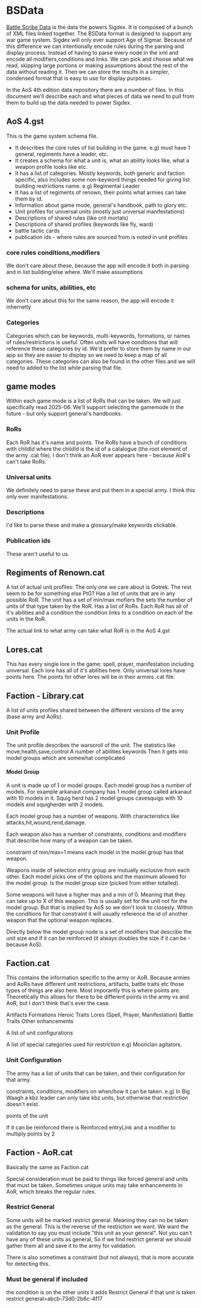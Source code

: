 # BSData

[Battle Scribe Data](https://github.com/BSData/age-of-sigmar-4th) is the data the powers Sigdex. It is composed of a bunch of XML files linked together.
The BSData format is designed to support any war game system. Sigdex will only ever support Age of Sigmar. Because of this difference we can intentionally encode rules
during the parsing and display process. Instead of having to parse every node in the xml and encode all modifiers,conditions and links. We can pick and choose what we read, skipping large portions or making assumptions about the rest of the data without reading it. Then we can store the results in a simpler, condensed format that is easy to use for display purposes.

In the AoS 4th edition data repository there are a number of files. In this document we'll describe each and what pieces of data we need to pull from them to build up the
data needed to power Sigdex.

## AoS 4.gst

This is the game system schema file.

- It describes the core rules of list building in the game. e.g) must have 1 general, regiments have a leader, etc.
- It creates a schema for what a unit is, what an ability looks like, what a weapon profile looks like etc.
- It has a list of categories. Mostly keywords, both generic and faction specific, also includes some non-keyword things needed for giving list building restrictions name. e.g) Regimental Leader
- It has a list of regiments of renown, their points what armies can take them by id.
- Information about game mode, general's handbook, path to glory etc.
- Unit profiles for universal units (mostly just universal manifestations)
- Descriptions of shared rules (like crit mortals)
- Descriptions of shared profiles (keywords like fly, ward)
- battle tactic cards
- publication ids - where rules are sourced from is noted in unit profiles

### core rules conditions,modifiers

We don't care about these, because the app will encode it both in parsing and in list building/else where. We'll make assumptions

### schema for units, abilities, etc

We don't care about this for the same reason, the app will encode it inhernetly

### Categories

Categories which can be keywords, multi-keywords, formations, or names of rules/restrictions is useful.
Often units will have conditions that will reference these categories by id. We'd prefer to store them by name in our app so they are easier to display so we need to keep a map of all categories. These categories can also be found in the other files and we will need to added to the list while parsing that file.

## game modes

Within each game mode is a list of RoRs that can be taken. We will just specifically read 2025-06. We'll support selecting the gamemode in the future - but only support general's handbooks.

### RoRs

Each RoR has it's name and points. The RoRs have a bunch of conditions with childId where the childId is the id of a catalogue (the root element of the army .cat file).
I don't think an AoR ever appears here - because AoR's can't take RoRs.

### Universal units

We definitely need to parse these and put them in a special army. I think this only ever manifestations.

### Descriptions

I'd like to parse these and make a glossary/make keywords clickable.

### Publication ids

These aren't useful to us.

## Regiments of Renown.cat

A list of actual unit profiles: The only one we care about is Gotrek. The rest seem to be for something else PtG?
Has a list of units that are in any possible RoR. The unit has a set of min/max mofiers the sets the number of units of that type taken by the RoR.
Has a list of RoRs.
Each RoR has all of it's abilities and a condition the condition links to a condition on each of the units in the RoR.

The actual link to what army can take what RoR is in the AoS 4.gst

## Lores.cat

This has every single lore in the game: spell, prayer, manifestation including universal. Each lore has all of it's abilities here.
Only universal lores have points here. The points for other lores will be in their armies .cat file.

## Faction - Library.cat

A list of units profiles shared between the different versions of the army (base army and AoRs).

### Unit Profile

The unit profile describes the warscroll of the unit.
The statistics like move,health,save,control
A number of abilities
keywords
Then it gets into model groups which are somewhat complicated

#### Model Group

A unit is made up of 1 or model groups. Each model group has a number of models.
For example arkanaut company has 1 model group called arkanaut with 10 models in it.
Squig herd has 2 model groups cavesquigs with 10 models and squigherder with 2 models.

Each model group has a number of weapons. With characteristics like attacks,hit,wound,rend,damage.

Each weapon also has a number of constraints, conditions and modifiers that describe how many of a weapon can be taken.

constraint of min/max=1 means each model in the model group has that weapon.

Weapons inside of selection entry group are mutually exclusive from each other. Each model picks one of the options and the maximum allowed for the model group.
Is the model group size (picked from either totalled).

Some weapons will have a higher max and a min of 0. Meaning that they can take up to X of this weapon. This is usually set for the unit not for the model group.
But that is implied by AoS so we don't look to closesly. Within the conditions for that constraint it will usually reference the id of another weapon that the optional weapon replaces.

Directly below the model group node is a set of modifiers that describe the unit size and if it can be reinforced (it always doubles the size if it can be - because AoS).

## Faction.cat

This contains the information specific to the army or AoR. Because armies and AoRs have different unit restrictions, artifacts, battle traits etc those types of things are also here. Most imporantly this is where points are. Theoretically this allows for there to be different points in the army vs and AoR, but I don't think that's ever the case.

Artifacts
Formations
Heroic Traits
Lores (Spell, Prayer, Manifestation)
Battle Traits
Other enhancements

A list of unit configurations

A list of special categories used for restriction e.g) Moonclan agitators.

### Unit Configuration

The army has a list of units that can be taken, and their configuration for that army.

constraints, conditions, modifiers on when/how it can be taken.
e.g) In Big Waagh a kbz leader can only take kbz units, but otherwise that restriction doesn't exist.

points of the unit

If it can be reinforced there is Reinforced entryLink and a modifier to multiply points by 2

## Faction - AoR.cat

Basically the same as Faction.cat

Special consideration must be paid to things like forced general and units that must be taken.
Sometimes unique units may take enhancements in AoR, which breaks the regular rules.

### Restrict General

Some units will be marked restrict general. Meaning they can no be taken as the general.
This is the reverse of the restriction we want.
We want the validation to say you must include "this unit as your general".
Not you can't have any of these units as general, So if we find restrict general we should gather them all and save it to the army for validation.

There is also sometimes a constraint (but not always), that is more accurate for detecting this.

### Must be general if included

the condition is on the other units it adds Restrict General if that unit is taken
restrict general=abcb-73d0-2b6c-4f17

